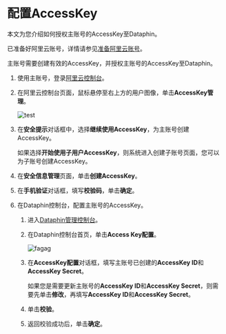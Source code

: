 # 配置AccessKey

本文为您介绍如何授权主账号的AccessKey至Dataphin。

已准备好阿里云账号，详情请参见[准备阿里云账号](/cn.zh-CN/准备工作/准备阿里云账号.md)。

主账号需要创建有效的AccessKey，并授权主账号的AccessKey至Dataphin。

1.  使用主账号，登录[阿里云控制台](https://homenew.console.aliyun.com/)。

2.  在阿里云控制台页面，鼠标悬停至右上方的用户图像，单击**AccessKey管理**。

    ![test](https://static-aliyun-doc.oss-accelerate.aliyuncs.com/assets/img/zh-CN/8506816951/p135903.png)

3.  在**安全提示**对话框中，选择**继续使用AccessKey**，为主账号创建AccessKey。

    如果选择**开始使用子用户AccessKey**，则系统进入创建子账号页面，您可以为子账号创建AccessKey。

4.  在**安全信息管理**页面，单击**创建AccessKey**。

5.  在**手机验证**对话框，填写**校验码**，单击**确定**。

6.  在Dataphin控制台，配置主账号的AccessKey。

    1.  进入[Dataphin管理控制台](https://dataphin.console.aliyun.com/workingArea)。

    2.  在Dataphin控制台首页，单击**Access Key配置**。

        ![fagag](https://static-aliyun-doc.oss-accelerate.aliyuncs.com/assets/img/zh-CN/3517755261/p292024.png)

    3.  在**AccessKey配置**对话框，填写主账号已创建的**AccessKey ID**和**AccessKey Secret**。

        如果您是需要更新主账号的**AccessKey ID**和**AccessKey Secret**，则需要先单击**修改**，再填写**AccessKey ID**和**AccessKey Secret**。

    4.  单击**校验**。

    5.  返回校验成功后，单击**确定**。


